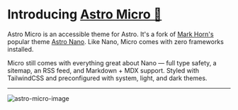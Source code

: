 # Introducing [Astro Micro 🔬](https://astro-micro.vercel.app/)

Astro Micro is an accessible theme for Astro. It's a fork of [Mark Horn's](https://github.com/markhorn-dev) popular theme [Astro Nano](https://astro-nano-demo.vercel.app/). Like Nano, Micro comes with zero frameworks installed.

Micro still comes with everything great about Nano — full type safety, a sitemap, an RSS feed, and Markdown + MDX support. Styled with TailwindCSS and preconfigured with system, light, and dark themes.

---

![astro-micro-image](https://github.com/trevortylerlee/astro-micro/assets/49603972/ec5bc96a-3e96-4af1-a182-7711b54c5ef6)
